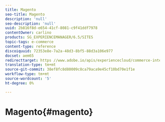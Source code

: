 ```yaml
---
title: Magento
seo-title: Magento
description: 'null'
seo-description: 'null'
uuid: 2b816f8d-e654-41cf-8081-c9f41ddf7978
contentOwner: carlino
products: SG_EXPERIENCEMANAGER/6.5/SITES
topic-tags: e-commerce
content-type: reference
discoiquuid: 72353e8e-7a2a-48d3-8bf5-88d3a106e977
docset: aem65
redirecttarget: https //www.adobe.io/apis/experiencecloud/commerce-integration-framework/integrations.html#!AdobeDocs/commerce-cif-documentation/master/integrations/02-AEM-Magento.md
translation-type: tm+mt
source-git-commit: 38ef8fc8d80009c8ca79aca9e45cf10bd70e1f1e
workflow-type: tm+mt
source-wordcount: '5'
ht-degree: 0%

---
```



# Magento{#magento}

